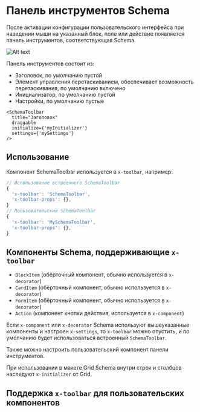 # Панель инструментов Schema

После активации конфигурации пользовательского интерфейса при наведении мыши на указанный блок, поле или действие появляется панель инструментов, соответствующая Schema.

![Alt text](https://static-docs.nocobase.com/e6d327da8e85d6548529e1051d06c31a.png)

Панель инструментов состоит из:

- Заголовок, по умолчанию пустой
- Элемент управления перетаскиванием, обеспечивает возможность перетаскивания, по умолчанию включено
- Инициализатор, по умолчанию пустой
- Настройки, по умолчанию пустые

```tsx | pure
<SchemaToolbar
  title="Заголовок"
  draggable
  initialize={'myInitializer'}
  settings={'mySettings'}
/>
```

## Использование

Компонент SchemaToolbar используется в `x-toolbar`, например:

```ts
// Использование встроенного SchemaToolbar
{
  'x-toolbar': 'SchemaToolbar',
  'x-toolbar-props': {},
}
// Пользовательский SchemaToolbar
{
  'x-toolbar': 'MySchemaToolbar',
  'x-toolbar-props': {},
}
```

## Компоненты Schema, поддерживающие `x-toolbar`

- `BlockItem` (обёрточный компонент, обычно используется в `x-decorator`)
- `CardItem` (обёрточный компонент, обычно используется в `x-decorator`)
- `FormItem` (обёрточный компонент, обычно используется в `x-decorator`)
- `Action` (компонент кнопки действия, используется в `x-component`)

Если `x-component` или `x-decorator` Schema используют вышеуказанные компоненты и настроен `x-settings`, то `x-toolbar` можно опустить, и по умолчанию будет использоваться встроенный `SchemaToolbar`.

<code src="./demos/schema-toolbar-basic/index.tsx"></code>

Также можно настроить пользовательский компонент панели инструментов.

<code src="./demos/schema-toolbar-basic/custom.tsx"></code>

При использовании в макете Grid Schema внутри строк и столбцов наследуют `x-initializer` от Grid.

<code src="./demos/schema-toolbar-basic/grid.tsx"></code>

## Поддержка `x-toolbar` для пользовательских компонентов

<code src="./demos/schema-toolbar-basic/button.tsx"></code>
